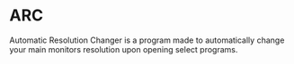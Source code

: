 # ARC
Automatic Resolution Changer is a program made to automatically change your main monitors resolution upon opening select programs. 
